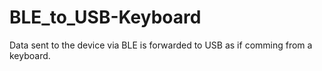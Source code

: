 # BLE_to_USB-Keyboard
Data sent to the device via BLE is forwarded to USB as if comming from a keyboard.
